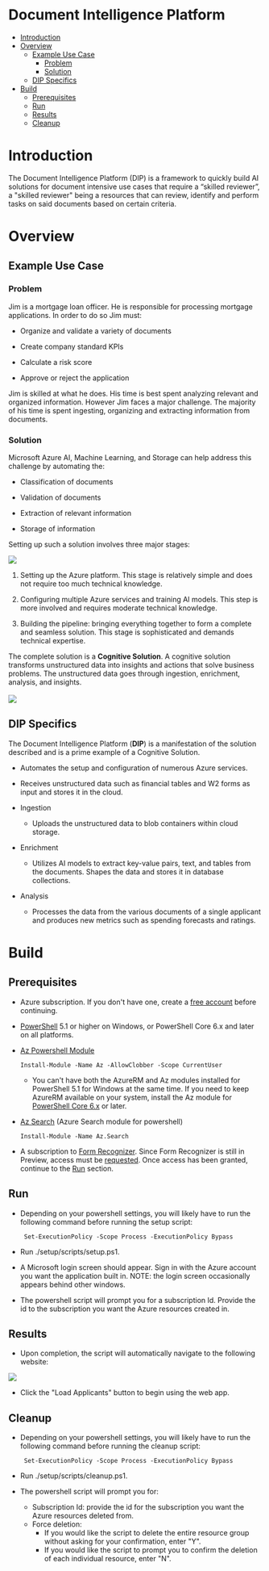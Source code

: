 # Document Intelligence Platform

* [Introduction](#introduction)
* [Overview](#overview)
  * [Example Use Case](#example-use-case)
    * [Problem](#problem)
    * [Solution](#solution)
  * [DIP Specifics](#dip-specifics)
* [Build](#build)
  * [Prerequisites](#prerequisites)
  * [Run](#run)
  * [Results](#results)
  * [Cleanup](#cleanup)

# Introduction 

The Document Intelligence Platform  (DIP) is a framework to quickly build AI solutions for document intensive use cases that require a “skilled reviewer”, a "skilled reviewer" being a resources that can review, identify and perform tasks on said documents based on certain criteria.

# Overview

## Example Use Case

### Problem

Jim is a mortgage loan officer. He is responsible for processing mortgage applications.
In order to do so Jim must:

* Organize and validate a variety of documents

* Create company standard KPIs

* Calculate a risk score

* Approve or reject the application

Jim is skilled at what he does. His time is best spent analyzing relevant and organized information. However Jim faces a major challenge. The majority of his time is spent ingesting, organizing and extracting information from documents.

### Solution

Microsoft Azure AI, Machine Learning, and Storage can help address this challenge by automating the:

* Classification of documents

* Validation of documents

* Extraction of relevant information

* Storage of information

Setting up such a solution involves three major stages:

![](https://imgur.com/AqNgzbz.png)

1. Setting up the Azure platform. This stage is relatively simple and does not require too much technical knowledge.

2. Configuring multiple Azure services and training AI models. This step is more involved and requires moderate technical knowledge.

3. Building the pipeline: bringing everything together to form a complete and seamless solution. This stage is sophisticated and demands technical expertise.

The complete solution is a **Cognitive Solution**. A cognitive solution transforms unstructured data into insights and actions that solve business problems. The unstructured data goes through ingestion, enrichment, analysis, and insights.
<br>  
![](https://imgur.com/UIcGJTa.png)
<br>


## DIP Specifics

The Document Intelligence Platform (**DIP**) is a manifestation of the solution described and is a prime example of a Cognitive Solution.

* Automates the setup and configuration of numerous Azure services.

* Receives unstructured data such as financial tables and W2 forms as input and stores it in the cloud.

* Ingestion
  * Uploads the unstructured data to blob containers within cloud storage.
* Enrichment
  * Utilizes AI models to extract key-value pairs, text, and tables from the documents. Shapes the data and stores it in database collections.
* Analysis
  * Processes the data from the various documents of a single applicant and produces new metrics such as spending forecasts and ratings.

# Build

## Prerequisites

* Azure subscription. If you don't have one, create a [free account](https://azure.microsoft.com/en-us/free/?WT.mc_id=A261C142F) before continuing.

* [PowerShell](https://docs.microsoft.com/en-us/powershell/scripting/install/installing-powershell?view=powershell-6) 5.1 or higher on Windows, or PowerShell Core 6.x and later on all platforms.

* [Az Powershell Module](https://docs.microsoft.com/en-us/powershell/azure/install-az-ps?view=azps-2.4.0)

      Install-Module -Name Az -AllowClobber -Scope CurrentUser
  * You can't have both the AzureRM and Az modules installed for PowerShell 5.1 for Windows at the same time. If you need to keep AzureRM available on your system, install the Az module for [PowerShell Core 6.x](https://docs.microsoft.com/en-us/powershell/scripting/install/installing-powershell-core-on-windows?view=powershell-6) or later.

* [Az Search](https://docs.microsoft.com/en-us/azure/search/search-manage-powershell#import-azsearch) (Azure Search module for powershell)

      Install-Module -Name Az.Search

* A subscription to [Form Recognizer](https://azure.microsoft.com/en-us/services/cognitive-services/form-recognizer/). Since Form Recognizer is still in Preview, access must be [requested](https://forms.office.com/Pages/ResponsePage.aspx?id=v4j5cvGGr0GRqy180BHbRyj5DlT4gqZKgEsfbkRQK5xUMjZVRU02S1k4RUdLWjdKUkNRQVRRTDg1NC4u). Once access has been granted, continue to the [Run](#run) section.

## Run

* Depending on your powershell settings, you will likely have to run the following command before running the setup script:

       Set-ExecutionPolicy -Scope Process -ExecutionPolicy Bypass

* Run ./setup/scripts/setup.ps1.

* A Microsoft login screen should appear. Sign in with the Azure account you want the application built in. NOTE: the login screen occasionally appears behind other windows.
  
* The powershell script will prompt you for a subscription Id. Provide the id to the subscription you want the Azure resources created in.

## Results

* Upon completion, the script will automatically navigate to the following website:

![](https://i.imgur.com/OPGRWjh.png)

* Click the "Load Applicants" button to begin using the web app.


## Cleanup

* Depending on your powershell settings, you will likely have to run the following command before running the cleanup script:

       Set-ExecutionPolicy -Scope Process -ExecutionPolicy Bypass

* Run ./setup/scripts/cleanup.ps1.

* The powershell script will prompt you for:
  * Subscription Id: provide the id for the subscription you want the Azure resources deleted from.  
  * Force deletion:
    * If you would like the script to delete the entire resource group without asking for your confirmation, enter "Y".
    * If you would like the script to prompt you to confirm the deletion of each individual resource, enter "N".
